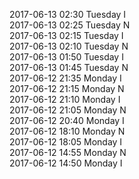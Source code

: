 2017-06-13 02:30 Tuesday  I  
2017-06-13 02:25 Tuesday  N  
2017-06-13 02:15 Tuesday  I  
2017-06-13 02:10 Tuesday  N  
2017-06-13 01:50 Tuesday  I  
2017-06-13 01:45 Tuesday  N  
2017-06-12 21:35 Monday  I  
2017-06-12 21:15 Monday  N  
2017-06-12 21:10 Monday  I  
2017-06-12 21:05 Monday  N  
2017-06-12 20:40 Monday  I  
2017-06-12 18:10 Monday  N  
2017-06-12 18:05 Monday  I  
2017-06-12 14:55 Monday  N  
2017-06-12 14:50 Monday  I  
